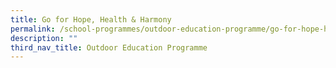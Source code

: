 ```yaml
---
title: Go for Hope, Health & Harmony
permalink: /school-programmes/outdoor-education-programme/go-for-hope-health-n-harmony
description: ""
third_nav_title: Outdoor Education Programme
---
```

